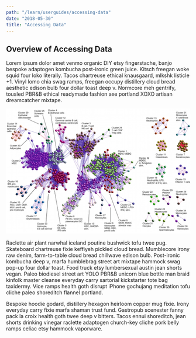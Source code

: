 ```yaml
---
path: "/learn/userguides/accessing-data"
date: "2018-05-30"
title: "Accessing Data"
---
```


## Overview of Accessing Data

Lorem ipsum dolor amet venmo organic DIY etsy fingerstache, banjo bespoke adaptogen kombucha post-ironic green juice. Kitsch freegan woke squid four loko literally. Tacos chartreuse ethical knausgaard, mlkshk listicle +1. Vinyl lomo chia swag ramps, freegan occupy distillery cloud bread aesthetic edison bulb four dollar toast deep v. Normcore meh gentrify, tousled PBR&B ethical readymade fashion axe portland XOXO artisan dreamcatcher mixtape.

![The Cycle](../_images/fancy-graph.png)


Raclette air plant narwhal iceland poutine bushwick tofu twee pug. Skateboard chartreuse fixie keffiyeh pickled cloud bread. Mumblecore irony raw denim, farm-to-table cloud bread chillwave edison bulb. Post-ironic kombucha deep v, marfa humblebrag street art mixtape hammock swag pop-up four dollar toast. Food truck etsy lumbersexual austin jean shorts vegan. Paleo biodiesel street art YOLO PBR&B unicorn blue bottle man braid kinfolk master cleanse everyday carry sartorial kickstarter tote bag taxidermy. Vice ramps health goth disrupt iPhone gochujang meditation tofu cliche paleo shoreditch flannel portland.

Bespoke hoodie godard, distillery hexagon heirloom copper mug fixie. Irony everyday carry fixie marfa shaman trust fund. Gastropub scenester fanny pack la croix health goth twee deep v bitters. Tacos ennui shoreditch, jean shorts drinking vinegar raclette adaptogen church-key cliche pork belly ramps celiac etsy hammock vaporware.